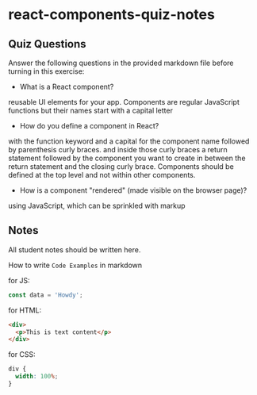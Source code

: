 # react-components-quiz-notes

## Quiz Questions

Answer the following questions in the provided markdown file before turning in this exercise:

- What is a React component?

reusable UI elements for your app. Components are regular JavaScript functions but their names start with a capital letter

- How do you define a component in React?

with the function keyword and a capital for the component name followed by parenthesis curly braces. and inside those curly braces a return statement followed by the component you want to create in between the return statement and the closing curly brace. Components should be defined at the top level and not within other components.

- How is a component "rendered" (made visible on the browser page)?

using JavaScript, which can be sprinkled with markup

## Notes

All student notes should be written here.

How to write `Code Examples` in markdown

for JS:

```javascript
const data = 'Howdy';
```

for HTML:

```html
<div>
  <p>This is text content</p>
</div>
```

for CSS:

```css
div {
  width: 100%;
}
```
